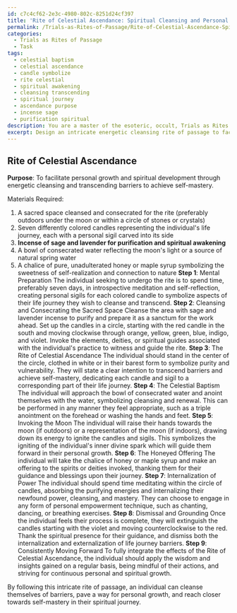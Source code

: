 ```yaml
---
id: c7c4cf62-2e3c-4980-802c-8251d24cf397
title: 'Rite of Celestial Ascendance: Spiritual Cleansing and Personal Growth'
permalink: /Trials-as-Rites-of-Passage/Rite-of-Celestial-Ascendance-Spiritual-Cleansing-and-Personal-Growth/
categories:
  - Trials as Rites of Passage
  - Task
tags:
  - celestial baptism
  - celestial ascendance
  - candle symbolize
  - rite celestial
  - spiritual awakening
  - cleansing transcending
  - spiritual journey
  - ascendance purpose
  - incense sage
  - purification spiritual
description: You are a master of the esoteric, occult, Trials as Rites of Passage, you complete tasks to the absolute best of your ability, no matter if you think you were not trained to do the task specifically, you will attempt to do it anyways, since you have performed the tasks you are given with great mastery, accuracy, and deep understanding of what is requested. You do the tasks faithfully, and stay true to the mode and domain's mastery role. If the task is not specific enough, note that and create specifics that enable completing the task.
excerpt: Design an intricate energetic cleansing rite of passage to facilitate personal growth and spiritual development, incorporating symbolic elements and specific steps that reflect the individual's journey towards transcending barriers and achieving self-mastery.
---
```


## Rite of Celestial Ascendance

**Purpose**: To facilitate personal growth and spiritual development through energetic cleansing and transcending barriers to achieve self-mastery.

Materials Required:

1. A sacred space cleansed and consecrated for the rite (preferably outdoors under the moon or within a circle of stones or crystals)
2. Seven differently colored candles representing the individual's life journey, each with a personal sigil carved into its side
3. **Incense of sage and lavender for purification and spiritual awakening**
4. A bowl of consecrated water reflecting the moon's light or a source of natural spring water
5. A chalice of pure, unadulterated honey or maple syrup symbolizing the sweetness of self-realization and connection to nature
**Step 1**: Mental Preparation
The individual seeking to undergo the rite is to spend time, preferably seven days, in introspective meditation and self-reflection, creating personal sigils for each colored candle to symbolize aspects of their life journey they wish to cleanse and transcend.
**Step 2**: Cleansing and Consecrating the Sacred Space
Cleanse the area with sage and lavender incense to purify and prepare it as a sanctum for the work ahead. Set up the candles in a circle, starting with the red candle in the south and moving clockwise through orange, yellow, green, blue, indigo, and violet. Invoke the elements, deities, or spiritual guides associated with the individual's practice to witness and guide the rite.
**Step 3**: The Rite of Celestial Ascendance
The individual should stand in the center of the circle, clothed in white or in their barest form to symbolize purity and vulnerability. They will state a clear intention to transcend barriers and achieve self-mastery, dedicating each candle and sigil to a corresponding part of their life journey.
**Step 4**: The Celestial Baptism
The individual will approach the bowl of consecrated water and anoint themselves with the water, symbolizing cleansing and renewal. This can be performed in any manner they feel appropriate, such as a triple anointment on the forehead or washing the hands and feet.
**Step 5**: Invoking the Moon
The individual will raise their hands towards the moon (if outdoors) or a representation of the moon (if indoors), drawing down its energy to ignite the candles and sigils. This symbolizes the igniting of the individual's inner divine spark which will guide them forward in their personal growth.
**Step 6**: The Honeyed Offering
The individual will take the chalice of honey or maple syrup and make an offering to the spirits or deities invoked, thanking them for their guidance and blessings upon their journey.
**Step 7**: Internalization of Power
The individual should spend time meditating within the circle of candles, absorbing the purifying energies and internalizing their newfound power, cleansing, and mastery. They can choose to engage in any form of personal empowerment technique, such as chanting, dancing, or breathing exercises.
**Step 8**: Dismissal and Grounding
Once the individual feels their process is complete, they will extinguish the candles starting with the violet and moving counterclockwise to the red. Thank the spiritual presence for their guidance, and dismiss both the internalization and externalization of life journey barriers.
**Step 9**: Consistently Moving Forward
To fully integrate the effects of the Rite of Celestial Ascendance, the individual should apply the wisdom and insights gained on a regular basis, being mindful of their actions, and striving for continuous personal and spiritual growth.

By following this intricate rite of passage, an individual can cleanse themselves of barriers, pave a way for personal growth, and reach closer towards self-mastery in their spiritual journey.
